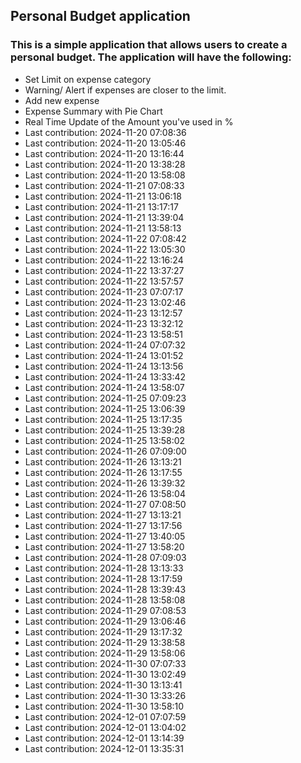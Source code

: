 ## Personal Budget application

### This is a simple application that allows users to create a personal budget. The application will have the following:

- Set Limit on expense category
- Warning/ Alert if expenses are closer to the limit.
- Add new expense
- Expense Summary with Pie Chart
- Real Time Update of the Amount you've used in %
- Last contribution: 2024-11-20 07:08:36
- Last contribution: 2024-11-20 13:05:46
- Last contribution: 2024-11-20 13:16:44
- Last contribution: 2024-11-20 13:38:28
- Last contribution: 2024-11-20 13:58:08
- Last contribution: 2024-11-21 07:08:33
- Last contribution: 2024-11-21 13:06:18
- Last contribution: 2024-11-21 13:17:17
- Last contribution: 2024-11-21 13:39:04
- Last contribution: 2024-11-21 13:58:13
- Last contribution: 2024-11-22 07:08:42
- Last contribution: 2024-11-22 13:05:30
- Last contribution: 2024-11-22 13:16:24
- Last contribution: 2024-11-22 13:37:27
- Last contribution: 2024-11-22 13:57:57
- Last contribution: 2024-11-23 07:07:17
- Last contribution: 2024-11-23 13:02:46
- Last contribution: 2024-11-23 13:12:57
- Last contribution: 2024-11-23 13:32:12
- Last contribution: 2024-11-23 13:58:51
- Last contribution: 2024-11-24 07:07:32
- Last contribution: 2024-11-24 13:01:52
- Last contribution: 2024-11-24 13:13:56
- Last contribution: 2024-11-24 13:33:42
- Last contribution: 2024-11-24 13:58:07
- Last contribution: 2024-11-25 07:09:23
- Last contribution: 2024-11-25 13:06:39
- Last contribution: 2024-11-25 13:17:35
- Last contribution: 2024-11-25 13:39:28
- Last contribution: 2024-11-25 13:58:02
- Last contribution: 2024-11-26 07:09:00
- Last contribution: 2024-11-26 13:13:21
- Last contribution: 2024-11-26 13:17:55
- Last contribution: 2024-11-26 13:39:32
- Last contribution: 2024-11-26 13:58:04
- Last contribution: 2024-11-27 07:08:50
- Last contribution: 2024-11-27 13:13:21
- Last contribution: 2024-11-27 13:17:56
- Last contribution: 2024-11-27 13:40:05
- Last contribution: 2024-11-27 13:58:20
- Last contribution: 2024-11-28 07:09:03
- Last contribution: 2024-11-28 13:13:33
- Last contribution: 2024-11-28 13:17:59
- Last contribution: 2024-11-28 13:39:43
- Last contribution: 2024-11-28 13:58:08
- Last contribution: 2024-11-29 07:08:53
- Last contribution: 2024-11-29 13:06:46
- Last contribution: 2024-11-29 13:17:32
- Last contribution: 2024-11-29 13:38:58
- Last contribution: 2024-11-29 13:58:06
- Last contribution: 2024-11-30 07:07:33
- Last contribution: 2024-11-30 13:02:49
- Last contribution: 2024-11-30 13:13:41
- Last contribution: 2024-11-30 13:33:26
- Last contribution: 2024-11-30 13:58:10
- Last contribution: 2024-12-01 07:07:59
- Last contribution: 2024-12-01 13:04:02
- Last contribution: 2024-12-01 13:14:39
- Last contribution: 2024-12-01 13:35:31
